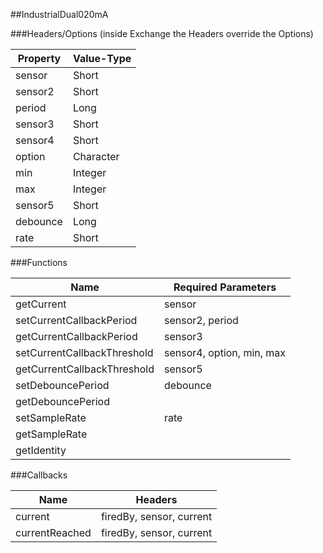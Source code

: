 ##IndustrialDual020mA


###Headers/Options (inside Exchange the Headers override the Options)


| Property             | Value-Type                              |
|----------------------|-----------------------------------------|
|               sensor |      Short |
|              sensor2 |      Short |
|               period |       Long |
|              sensor3 |      Short |
|              sensor4 |      Short |
|               option |  Character |
|                  min |    Integer |
|                  max |    Integer |
|              sensor5 |      Short |
|             debounce |       Long |
|                 rate |      Short |



###Functions

| Name                 | Required Parameters                      |
|----------------------|------------------------------------------|
|           getCurrent |                                   sensor |
| setCurrentCallbackPeriod |                          sensor2, period |
| getCurrentCallbackPeriod |                                  sensor3 |
| setCurrentCallbackThreshold |                sensor4, option, min, max |
| getCurrentCallbackThreshold |                                  sensor5 |
|    setDebouncePeriod |                                 debounce |
|    getDebouncePeriod |                                          |
|        setSampleRate |                                     rate |
|        getSampleRate |                                          |
|          getIdentity |                                          |




###Callbacks

| Name                 | Headers                                  |
|----------------------|------------------------------------------|
|              current |                 firedBy, sensor, current |
|       currentReached |                 firedBy, sensor, current |



